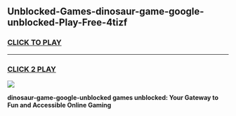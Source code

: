 
## Unblocked-Games-dinosaur-game-google-unblocked-Play-Free-4tizf
<h3>
<a href="https://premium76.site?title=dinosaur-game-google-unblocked&ref=20A">CLICK TO PLAY</a></h3>
<hr>

<h3>
<a href="https://premium76.site?title=dinosaur-game-google-unblocked&ref=20A">CLICK 2 PLAY</a>
  
</h3>

<a href="https://premium76.site?title=dinosaur-game-google-unblocked&ref=20A"><img src="https://clearcache.store/games.png"></a>


**dinosaur-game-google-unblocked games unblocked: Your Gateway to Fun and Accessible Online Gaming**
